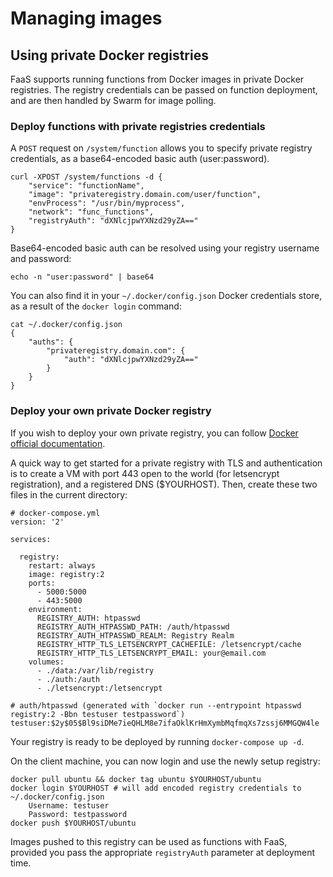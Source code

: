 # Managing images

## Using private Docker registries

FaaS supports running functions from Docker images in private Docker registries.
The registry credentials can be passed on function deployment, and are then handled by Swarm for image polling.

### Deploy functions with private registries credentials

A `POST` request on `/system/function` allows you to specify private registry credentials, as a base64-encoded basic auth (user:password).
```
curl -XPOST /system/functions -d {
    "service": "functionName",
    "image": "privateregistry.domain.com/user/function",
    "envProcess": "/usr/bin/myprocess",
    "network": "func_functions",
    "registryAuth": "dXNlcjpwYXNzd29yZA=="
}
```

Base64-encoded basic auth can be resolved using your registry username and password:
````
echo -n "user:password" | base64
````

You can also find it in your `~/.docker/config.json` Docker credentials store, as a result of the `docker login` command:
```
cat ~/.docker/config.json
{
	"auths": {
		"privateregistry.domain.com": {
			"auth": "dXNlcjpwYXNzd29yZA=="
		}
	}
}
```

### Deploy your own private Docker registry

If you wish to deploy your own private registry, you can follow [Docker official documentation](https://docs.docker.com/registry/deploying/).

A quick way to get started for a private registry with TLS and authentication
is to create a VM with port 443 open to the world (for letsencrypt registration), and a registered DNS ($YOURHOST).
Then, create these two files in the current directory:

```
# docker-compose.yml
version: '2'

services:

  registry:
    restart: always
    image: registry:2
    ports:
      - 5000:5000
      - 443:5000
    environment:
      REGISTRY_AUTH: htpasswd
      REGISTRY_AUTH_HTPASSWD_PATH: /auth/htpasswd
      REGISTRY_AUTH_HTPASSWD_REALM: Registry Realm
      REGISTRY_HTTP_TLS_LETSENCRYPT_CACHEFILE: /letsencrypt/cache
      REGISTRY_HTTP_TLS_LETSENCRYPT_EMAIL: your@email.com
    volumes:
      - ./data:/var/lib/registry
      - ./auth:/auth
      - ./letsencrypt:/letsencrypt
```

```
# auth/htpasswd (generated with `docker run --entrypoint htpasswd registry:2 -Bbn testuser testpassword`)
testuser:$2y$05$Bl9siDMe7ieQHLM8e7ifaOklKrHmXymbMqfmqXs7zssj6MMGQW4le
```

Your registry is ready to be deployed by running `docker-compose up -d`.

On the client machine, you can now login and use the newly setup registry:
```
docker pull ubuntu && docker tag ubuntu $YOURHOST/ubuntu
docker login $YOURHOST # will add encoded registry credentials to ~/.docker/config.json
    Username: testuser
    Password: testpassword
docker push $YOURHOST/ubuntu
```

Images pushed to this registry can be used as functions with FaaS, provided you pass the appropriate `registryAuth` parameter at deployment time.
